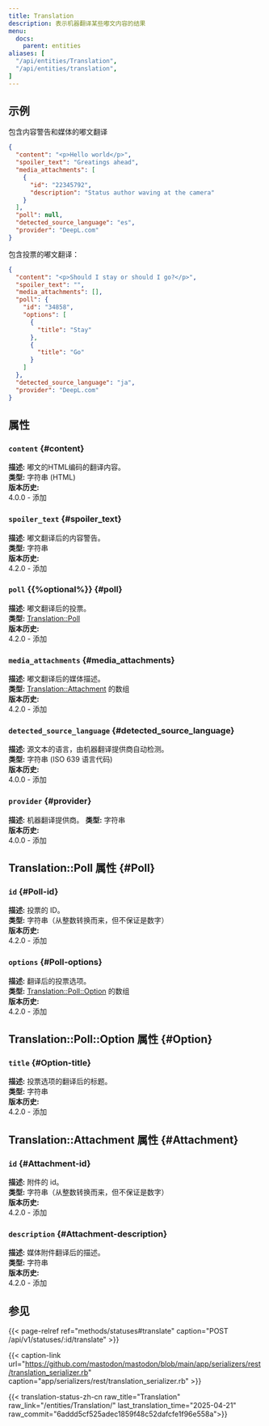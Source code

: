 ```yaml
---
title: Translation
description: 表示机器翻译某些嘟文内容的结果
menu:
  docs:
    parent: entities
aliases: [
  "/api/entities/Translation",
  "/api/entities/translation",
]
---
```


## 示例

包含内容警告和媒体的嘟文翻译

```json
{
  "content": "<p>Hello world</p>",
  "spoiler_text": "Greatings ahead",
  "media_attachments": [
    {
      "id": "22345792",
      "description": "Status author waving at the camera"
    }
  ],
  "poll": null,
  "detected_source_language": "es",
  "provider": "DeepL.com"
}
```

包含投票的嘟文翻译：
```json
{
  "content": "<p>Should I stay or should I go?</p>",
  "spoiler_text": "",
  "media_attachments": [],
  "poll": {
    "id": "34858",
    "options": [
      {
        "title": "Stay" 
      },
      {
        "title": "Go"
      }
    ]
  },
  "detected_source_language": "ja",
  "provider": "DeepL.com"
}
```


## 属性

### `content` {#content}

**描述:** 嘟文的HTML编码的翻译内容。\
**类型:** 字符串 (HTML)\
**版本历史:**\
4.0.0 - 添加

### `spoiler_text` {#spoiler_text}

**描述:** 嘟文翻译后的内容警告。\
**类型:** 字符串\
**版本历史:**\
4.2.0 - 添加

### `poll` {{%optional%}} {#poll}

**描述:** 嘟文翻译后的投票。\
**类型:** [Translation::Poll](#Poll)\
**版本历史:**\
4.2.0 - 添加

### `media_attachments` {#media_attachments}

**描述:** 嘟文翻译后的媒体描述。\
**类型:** [Translation::Attachment](#Attachment) 的数组\
**版本历史:**\
4.2.0 - 添加

### `detected_source_language` {#detected_source_language}

**描述:** 源文本的语言，由机器翻译提供商自动检测。\
**类型:** 字符串 (ISO 639 语言代码)\
**版本历史:**\
4.0.0 - 添加

### `provider` {#provider}

**描述:** 机器翻译提供商。
**类型:** 字符串\
**版本历史:**\
4.0.0 - 添加

## Translation::Poll 属性 {#Poll}

### `id` {#Poll-id}

**描述:** 投票的 ID。\
**类型:** 字符串（从整数转换而来，但不保证是数字）\
**版本历史:**\
4.2.0 - 添加

### `options` {#Poll-options}

**描述:** 翻译后的投票选项。\
**类型:** [Translation::Poll::Option](#Option) 的数组\
**版本历史:**\
4.2.0 - 添加

## Translation::Poll::Option 属性 {#Option}

### `title` {#Option-title}

**描述:** 投票选项的翻译后的标题。\
**类型:** 字符串\
**版本历史:**\
4.2.0 - 添加

## Translation::Attachment 属性 {#Attachment}

### `id` {#Attachment-id}

**描述:** 附件的 id。\
**类型:** 字符串（从整数转换而来，但不保证是数字）\
**版本历史:**\
4.2.0 - 添加

### `description` {#Attachment-description}

**描述:** 媒体附件翻译后的描述。\
**类型:** 字符串\
**版本历史:**\
4.2.0 - 添加

## 参见

{{< page-relref ref="methods/statuses#translate" caption="POST /api/v1/statuses/:id/translate" >}}

{{< caption-link url="https://github.com/mastodon/mastodon/blob/main/app/serializers/rest/translation_serializer.rb" caption="app/serializers/rest/translation_serializer.rb" >}}

{{< translation-status-zh-cn raw_title="Translation" raw_link="/entities/Translation/" last_translation_time="2025-04-21" raw_commit="6addd5cf525adec1859f48c52dafcfe1f96e558a">}}
